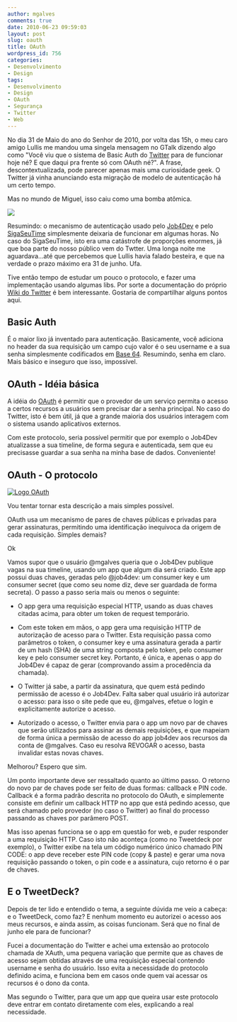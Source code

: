 ```yaml
---
author: mgalves
comments: true
date: 2010-06-23 09:59:03
layout: post
slug: oauth
title: OAuth
wordpress_id: 756
categories:
- Desenvolvimento
- Design
tags:
- Desenvolvimento
- Design
- OAuth
- Segurança
- Twitter
- Web
---
```


No dia 31 de Maio do ano do Senhor de 2010, por volta das 15h, o meu caro amigo Lullis me mandou uma singela mensagem no GTalk dizendo algo como "Você viu que o sistema de Basic Auth do [Twitter](http://twitter.com) para de funcionar hoje né? E que daqui pra frente só com OAuth né?". A frase, descontextualizada, pode parecer apenas mais uma curiosidade geek. O Twitter já vinha anunciando esta migração de modelo de autenticação há um certo tempo.

Mas no mundo de Miguel, isso caiu como uma bomba atômica.

[![]({{BASE_PATH}}images/2010-06-23-oauth/network_security.jpg)]({{BASE_PATH}}images/2010-06-23-oauth/network_security.jpg)

Resumindo: o mecanismo de autenticação usado pelo [Job4Dev](http://job4dev.com) e pelo [SigaSeuTime](http://www.sigaseutime.com.br) simplesmente deixaria de funcionar em algumas horas. No caso do SigaSeuTime, isto era uma catástrofe de proporções enormes, já que boa parte do nosso público vem do Twtter. Uma longa noite me aguardava...até que percebemos que Lullis havia falado besteira, e que na verdade o prazo máximo era 31 de junho. Ufa.

Tive então tempo de estudar um pouco o protocolo, e fazer uma implementação usando algumas libs. Por sorte a documentação do próprio [Wiki do Twitter](http://apiwiki.twitter.com/) é bem interessante. Gostaria de compartilhar alguns pontos aqui.


## Basic Auth


É o maior lixo já inventado para autenticação. Basicamente, você adiciona no header da sua requisição um campo cujo valor é o seu username e a sua senha simplesmente codificados em [Base 64](http://en.wikipedia.org/wiki/Base64). Resumindo, senha em claro. Mais básico e inseguro que isso, impossível.


## OAuth - Idéia básica


A idéia do [OAuth](http://oauth.net/) é permitir que o provedor de um serviço permita o acesso a certos recursos a usuários sem precisar dar a senha principal. No caso do Twitter, isto é bem útil, já que a grande maioria dos usuários interagem com o sistema usando aplicativos externos.

Com este protocolo, seria possível permitir que por exemplo o Job4Dev atualizasse a sua timeline, de forma segura e autenticada, sem que eu precisasse guardar a sua senha na minha base de dados. Conveniente!


## OAuth - O protocolo


[![Logo OAuth]({{BASE_PATH}}images/2010-06-23-oauth/oauth-logo.png)](http://oauth.net)

Vou tentar tornar esta descrição a mais simples possível.

OAuth usa um mecanismo de pares de chaves públicas e privadas para gerar assinaturas, permitindo uma identificação inequivoca da origem de cada requisição. Simples demais?

Ok

Vamos supor que o usuário @mgalves queria que o Job4Dev publique vagas na sua timeline, usando um app que algum dia será criado. Este app possui duas chaves, geradas pelo @job4dev: um consumer key e um consumer secret (que como seu nome diz, deve ser guardada de forma secreta). O passo a passo seria mais ou menos o seguinte:



	
  * O app gera uma requisição especial HTTP, usando as duas chaves citadas acima, para obter um token de request temporário.

	
  * Com este token em mãos, o app gera uma requisição HTTP de autorização de acesso para o Twitter. Esta requisição passa como parâmetros o token, o consumer key e uma assinatura gerada a partir de um hash (SHA) de uma string composta pelo token, pelo consumer key e pelo consumer secret key. Portanto, é única, e apenas o app do Job4Dev é capaz de gerar (comprovando assim a procedência da chamada).

	
  * O Twitter já sabe, a partir da assinatura, que quem está pedindo permissão de acesso é o Job4Dev. Falta saber qual usuário irá autorizar o acesso: para isso o site pede que eu, @mgalves, efetue o login e explicitamente autorize o acesso.

	
  * Autorizado o acesso, o Twitter envia para o app um novo par de chaves que serão utilizados para assinar as demais requisições, e que mapeiam de forma única a permissão de acesso do app job4dev aos recursos da conta de @mgalves. Caso eu resolva REVOGAR o acesso, basta invalidar estas novas chaves.


Melhorou? Espero que sim.

Um ponto importante deve ser ressaltado quanto ao último passo. O retorno do novo par de chaves pode ser feito de duas formas: callback e PIN code. Callback é a forma padrão descrita no protocolo do OAuth, e simplemente consiste em definir um callback HTTP no app que está pedindo acesso, que será chamado pelo provedor (no caso o Twitter) ao final do processo passando as chaves por parâmero POST.

Mas isso apenas funciona se o app em questão for web, e puder responder a uma requisição HTTP. Caso isto não aconteça (como no Tweetdeck por exemplo), o Twitter exibe na tela um código numérico único chamado PIN CODE: o app deve receber este PIN code (copy & paste) e gerar uma nova requisição passando o token, o pin code e a assinatura, cujo retorno é o par de chaves.


## E o TweetDeck?


Depois de ter lido e entendido o tema, a seguinte dúvida me veio a cabeça: e o TweetDeck, como faz? E nenhum momento eu autorizei o acesso aos meus recursos, e ainda assim, as coisas funcionam. Será que no final de junho ele para de funcionar?

Fucei a documentação do Twitter e achei uma extensão ao protocolo chamada de XAuth, uma pequena variação que permite que as chaves de acesso sejam obtidas através de uma requisição especial contendo username e senha do usuário. Isso evita a necessidade do protocolo definido acima, e funciona bem em casos onde quem vai acessar os recursos é o dono da conta.

Mas segundo o Twitter, para que um app que queira usar este protocolo deve entrar em contato diretamente com eles, explicando a real necessidade.
